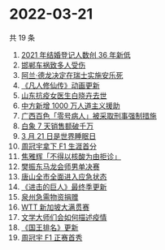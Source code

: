 # 2022-03-21

共 19 条

<!-- BEGIN -->
<!-- 最后更新时间 Mon Mar 21 2022 16:18:43 GMT+0800 (China Standard Time) -->

1. [2021 年结婚登记人数创 36 年新低](https://www.zhihu.com/search?q=2021年结婚登记人数)
1. [邯郸车祸致多人受伤](https://www.zhihu.com/search?q=邯郸车祸)
1. [阿兰·德龙决定在瑞士实施安乐死](https://www.zhihu.com/search?q=阿兰德龙安乐死)
1. [《凡人修仙传》动画更新](https://www.zhihu.com/search?q=凡人修仙传)
1. [山东抗疫女医生白晓卉去世](https://www.zhihu.com/search?q=白晓卉)
1. [中方新增 1000 万人道主义援助](https://www.zhihu.com/search?q=人道主义援助)
1. [广西百色「零号病人」被采取刑事强制措施](https://www.zhihu.com/search?q=百色零号病人)
1. [白象 7 天销售额破千万](https://www.zhihu.com/search?q=白象销售额)
1. [3 月 21 日是世界睡眠日](https://www.zhihu.com/search?q=世界睡眠日)
1. [周冠宇拿下 F1 生涯首分](https://www.zhihu.com/search?q=周冠宇)
1. [焦雅辉「不得以核酸为由拒诊」](https://www.zhihu.com/search?q=不得以核酸为由拒诊)
1. [樊振东马龙会师男单决赛](https://www.zhihu.com/search?q=樊振东)
1. [唐山全市全面进入应急状态](https://www.zhihu.com/search?q=唐山进入应急状态)
1. [《进击的巨人》最终季更新](https://www.zhihu.com/search?q=进击的巨人)
1. [泉州急需物资捐赠](https://www.zhihu.com/search?q=泉州疫情)
1. [WTT 新加坡大满贯赛](https://www.zhihu.com/search?q=WTT)
1. [文学大师们会如何描述疫情](https://www.zhihu.com/search?q=疫情文学)
1. [《国王排名》更新](https://www.zhihu.com/search?q=国王排名)
1. [周冠宇 F1 正赛首秀](https://www.zhihu.com/search?q=周冠宇)

<!-- END -->
